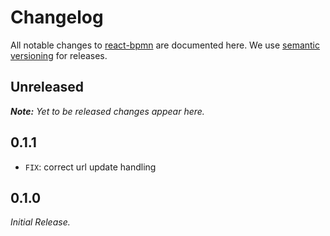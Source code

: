 # Changelog

All notable changes to [react-bpmn](https://github.com/bpmn-io/react-bpmn) are documented here. We use [semantic versioning](http://semver.org/) for releases.

## Unreleased

___Note:__ Yet to be released changes appear here._

## 0.1.1

* `FIX`: correct url update handling

## 0.1.0

_Initial Release._